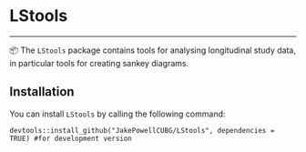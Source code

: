 # LStools
----


📦 The `LStools` package contains tools for analysing longitudinal study data, in particular tools for creating sankey diagrams.

## Installation
You can install `LStools` by calling the following command:
```{r}
devtools::install_github("JakePowellCUBG/LStools", dependencies = TRUE) #for development version
```
